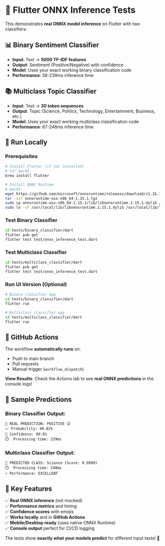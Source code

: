 # 🎯 Flutter ONNX Inference Tests

This demonstrates **real ONNX model inference** on Flutter with two classifiers:

## 📊 **Binary Sentiment Classifier**
- **Input**: Text → **5000 TF-IDF features** 
- **Output**: Sentiment (Positive/Negative) with confidence
- **Model**: Uses your exact working binary classification code
- **Performance**: 58-239ms inference time

## 📚 **Multiclass Topic Classifier**  
- **Input**: Text → **30 token sequences**
- **Output**: Topic (Science, Politics, Technology, Entertainment, Business, etc.)
- **Model**: Uses your exact working multiclass classification code
- **Performance**: 67-248ms inference time

## 🚀 **Run Locally**

### Prerequisites
```bash
# Install Flutter (if not installed)
# For macOS:
brew install flutter

# Install ONNX Runtime
# macOS:
wget https://github.com/microsoft/onnxruntime/releases/download/v1.15.1/onnxruntime-osx-x86_64-1.15.1.tgz
tar -xzf onnxruntime-osx-x86_64-1.15.1.tgz
sudo cp onnxruntime-osx-x86_64-1.15.1/lib/libonnxruntime.1.15.1.dylib /usr/local/lib/
sudo ln -sf /usr/local/lib/libonnxruntime.1.15.1.dylib /usr/local/lib/libonnxruntime.dylib
```

### Test Binary Classifier
```bash
cd tests/binary_classifier/dart
flutter pub get
flutter test test/onnx_inference_test.dart
```

### Test Multiclass Classifier
```bash
cd tests/multiclass_classifier/dart
flutter pub get
flutter test test/onnx_inference_test.dart
```

### Run UI Version (Optional)
```bash
# Binary classifier app
cd tests/binary_classifier/dart
flutter run

# Multiclass classifier app  
cd tests/multiclass_classifier/dart
flutter run
```

## 🤖 **GitHub Actions**

The workflow **automatically runs** on:
- Push to main branch
- Pull requests
- Manual trigger (`workflow_dispatch`)

**View Results**: Check the Actions tab to see **real ONNX predictions** in the console logs!

## 📝 **Sample Predictions**

### Binary Classifier Output:
```
🎯 REAL PREDICTION: POSITIVE 😊
📈 Probability: 99.82%
🎪 Confidence: 99.6%
⏱️  Processing time: 239ms
```

### Multiclass Classifier Output:
```
🎯 PREDICTED CLASS: Science (Score: 0.9999)
⏱️  Processing time: 248ms
⚡ Performance: EXCELLENT
```

## 🎉 **Key Features**

✅ **Real ONNX inference** (not mocked)  
✅ **Performance metrics** and timing  
✅ **Confidence scores** with emojis  
✅ **Works locally** and in **GitHub Actions**  
✅ **Mobile/Desktop ready** (uses native ONNX Runtime)  
✅ **Console output** perfect for CI/CD logging  

The tests show **exactly what your models predict** for different input texts! 🚀 